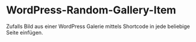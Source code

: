 # WordPress-Random-Gallery-Item
Zufalls Bild aus einer WordPress Galerie mittels Shortcode in jede beliebige Seite einfügen.
